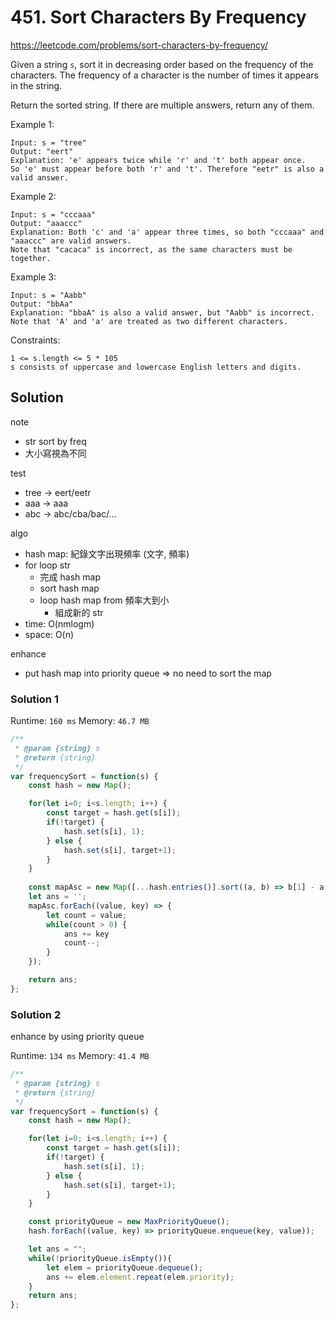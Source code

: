 # 451. Sort Characters By Frequency

https://leetcode.com/problems/sort-characters-by-frequency/

Given a string `s`, sort it in decreasing order based on the frequency of the characters. The frequency of a character is the number of times it appears in the string.

Return the sorted string. If there are multiple answers, return any of them.

 
Example 1:
```
Input: s = "tree"
Output: "eert"
Explanation: 'e' appears twice while 'r' and 't' both appear once.
So 'e' must appear before both 'r' and 't'. Therefore "eetr" is also a valid answer.
```
Example 2:
```
Input: s = "cccaaa"
Output: "aaaccc"
Explanation: Both 'c' and 'a' appear three times, so both "cccaaa" and "aaaccc" are valid answers.
Note that "cacaca" is incorrect, as the same characters must be together.
```
Example 3:
```
Input: s = "Aabb"
Output: "bbAa"
Explanation: "bbaA" is also a valid answer, but "Aabb" is incorrect.
Note that 'A' and 'a' are treated as two different characters.
```
 
Constraints:
```
1 <= s.length <= 5 * 105
s consists of uppercase and lowercase English letters and digits.
```

## Solution

note
- str sort by freq
- 大小寫視為不同

test
- tree -> eert/eetr
- aaa -> aaa
- abc -> abc/cba/bac/...

algo
- hash map: 紀錄文字出現頻率 (文字, 頻率)
- for loop str
    - 完成 hash map
    - sort hash map
    - loop hash map from 頻率大到小
        - 組成新的 str
- time: O(nmlogm)
- space: O(n)

enhance
- put hash map into priority queue => no need to sort the map


### Solution 1

Runtime: `160 ms`
Memory: `46.7 MB`

```js
/**
 * @param {string} s
 * @return {string}
 */
var frequencySort = function(s) {
    const hash = new Map();

    for(let i=0; i<s.length; i++) {
        const target = hash.get(s[i]);
        if(!target) {
            hash.set(s[i], 1);
        } else {
            hash.set(s[i], target+1);
        } 
    }
    
    const mapAsc = new Map([...hash.entries()].sort((a, b) => b[1] - a[1]));
    let ans = '';
    mapAsc.forEach((value, key) => {
        let count = value;
        while(count > 0) {
            ans += key
            count--;
        }
    });

    return ans;
};
```

### Solution 2

enhance by using priority queue

Runtime: `134 ms`
Memory: `41.4 MB`

```js
/**
 * @param {string} s
 * @return {string}
 */
var frequencySort = function(s) {
    const hash = new Map();

    for(let i=0; i<s.length; i++) {
        const target = hash.get(s[i]);
        if(!target) {
            hash.set(s[i], 1);
        } else {
            hash.set(s[i], target+1);
        } 
    }

    const priorityQueue = new MaxPriorityQueue();
    hash.forEach((value, key) => priorityQueue.enqueue(key, value));

    let ans = "";
    while(!priorityQueue.isEmpty()){
        let elem = priorityQueue.dequeue();
        ans += elem.element.repeat(elem.priority);
    }
    return ans;
};
 ```
 
